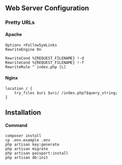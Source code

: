 ## Web Server Configuration

### Pretty URLs
#### Apache
```
Options +FollowSymLinks
RewriteEngine On

RewriteCond %{REQUEST_FILENAME} !-d
RewriteCond %{REQUEST_FILENAME} !-f
RewriteRule ^ index.php [L]
```
#### Nginx
```
location / {
    try_files $uri $uri/ /index.php?$query_string;
}
```

## Installation
#### Command
```
composer install
cp .env.example .env
php artisan key:generate
php artisan migrate
php artisan passport:install
php artisan db:init
```